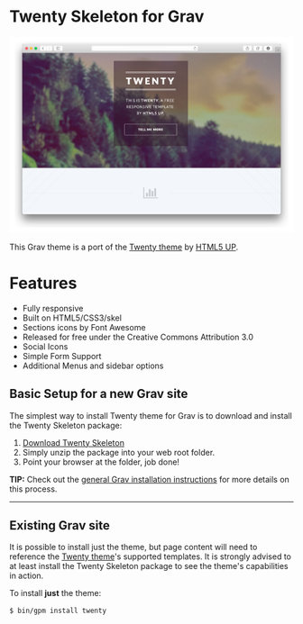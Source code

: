 # Twenty Skeleton for Grav

![Twenty](assets/readme_1.png)

This Grav theme is a port of the [Twenty theme](http://html5up.net/twenty) by [HTML5 UP](http://html5up.net/).

# Features

* Fully responsive
* Built on HTML5/CSS3/skel
* Sections icons by Font Awesome
* Released for free under the Creative Commons Attribution 3.0
* Social Icons
* Simple Form Support
* Additional Menus and sidebar options

## Basic Setup for a new Grav site

The simplest way to install Twenty theme for Grav is to download and install the Twenty Skeleton package:

1. [Download Twenty Skeleton](http://getgrav.org/downloads/skeletons#extras)
2. Simply unzip the package into your web root folder.
3. Point your browser at the folder, job done!

**TIP:** Check out the [general Grav installation instructions](http://learn.getgrav.org/basics/installation) for more details on this process.

---

## Existing Grav site

It is possible to install just the theme, but page content will need to reference the [Twenty theme](https://github.com/getgrav/grav-theme-twenty)'s supported templates.  It is strongly advised to at least install the Twenty Skeleton package to see the theme's capabilities in action.

To install  **just** the theme:

```
$ bin/gpm install twenty
```



